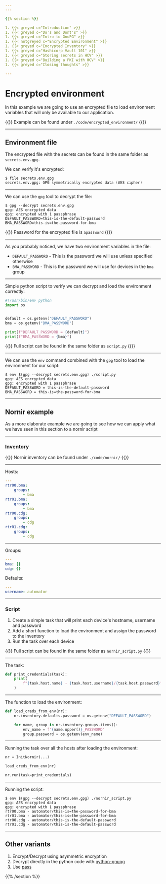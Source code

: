 ```yaml
---
---

{{% section %}}

1. {{< greyed c="Introduction" >}}
1. {{< greyed c="Do's and Dont's" >}}
1. {{< greyed c="Intro to GnuPG" >}}
1. {{< notgreyed c="Encrypted Environment" >}}
1. {{< greyed c="Encrypted Inventory" >}}
1. {{< greyed c="Hashicorp Vault 101" >}}
1. {{< greyed c="Storing secrets in HCV" >}}
1. {{< greyed c="Building a PKI with HCV" >}}
1. {{< greyed c="Closing thoughts" >}}

---
```


# Encrypted environment

In this example we are going to use an encrypted file to load environment variables that will only be available to our application.

{{<box class="bs-callout bs-callout-info">}}
Example can be found under <code>./code/encrypted_environment/</code>
{{</box>}}


---

## Environment file

The encrypted file with the secrets can be found in the same folder as `secrets.env.gpg`.

We can verify it's encrypted:

```shell
$ file secrets.env.gpg
secrets.env.gpg: GPG symmetrically encrypted data (AES cipher)
```

---

We can use the `gpg` tool to decrypt the file:

``` shell
$ gpg --decrypt secrets.env.gpg
gpg: AES encrypted data
gpg: encrypted with 1 passphrase
DEFAULT_PASSWORD=this-is-the-default-password
BMA_PASSWORD=this-is=the-password-for-bma
```

{{<box class="bs-callout bs-callout-info">}}
Password for the encrypted file is <code>apassword</code>
{{</box>}}

---

As you probably noticed, we have two environment variables in the file:

* `DEFAULT_PASSWORD` - This is the password we will use unless specified otherwise
* `BMA_PASSWORD` - This is the password we will use for devices in the `bma` group

---

Simple python script to verify we can decrypt and load the environment correctly:

``` python
#!/usr/bin/env python
import os


default = os.getenv("DEFAULT_PASSWORD")
bma = os.getenv("BMA_PASSWORD")

print(f"DEFAULT_PASSWORD = {default}")
print(f"BMA_PASSWORD = {bma}")
```

{{<box class="bs-callout bs-callout-info">}}
Full script can be found in the same folder as <code>script.py</code>
{{</box>}}

---

We can use the `env` command combined with the `gpg` tool to load the environment for our script:

``` shell
$ env $(gpg --decrypt secrets.env.gpg) ./script.py
gpg: AES encrypted data
gpg: encrypted with 1 passphrase
DEFAULT_PASSWORD = this-is-the-default-password
BMA_PASSWORD = this-is=the-password-for-bma
```

---

## Nornir example

As a more elaborate example we are going to see how we can apply what we have seen in this section to a nornir script

---

### Inventory

{{<box class="bs-callout bs-callout-info">}}
Nornir inventory can be found under <code>./code/nornir/</code>
{{</box>}}

---

Hosts:

``` yaml
---
rtr00.bma:
    groups:
        - bma
rtr01.bma:
    groups:
        - bma
rtr00.cdg:
    groups:
        - cdg
rtr01.cdg:
    groups:
        - cdg
```

---

Groups:

``` yaml
---
bma: {}
cdg: {}
```

Defaults:

``` yaml
---
username: automator
```

---

### Script

1. Create a simple task that will print each device's hostname, username and password
1. Add a short function to load the environment and assign the password to the inventory
1. Run the task over each device

{{<box class="bs-callout bs-callout-info">}}
Full script can be found in the same folder as <code>nornir_script.py</code>
{{</box>}}

---

The task:

``` python
def print_credentials(task):
    print(
        f"{task.host.name} - {task.host.username}/{task.host.password}"
    )
```

---

The function to load the environment:

``` python
def load_creds_from_env(nr):
    nr.inventory.defaults.password = os.getenv("DEFAULT_PASSWORD")

    for name, group in nr.inventory.groups.items():
        env_name = f"{name.upper()}_PASSWORD"
        group.password = os.getenv(env_name)
```

---

Running the task over all the hosts after loading the environment:

``` python
nr = InitNornir(...)

load_creds_from_env(nr)

nr.run(task=print_credentials)
```

---

Running the script:

``` text
$ env $(gpg --decrypt secrets.env.gpg) ./nornir_script.py
gpg: AES encrypted data
gpg: encrypted with 1 passphrase
rtr00.bma - automator/this-is=the-password-for-bma
rtr01.bma - automator/this-is=the-password-for-bma
rtr00.cdg - automator/this-is-the-default-password
rtr01.cdg - automator/this-is-the-default-password

```

---

## Other variants

1. Encrypt/Decrypt using asymmetric encryption
2. Decrypt directly in the python code with [python-gnupg](https://pythonhosted.org/python-gnupg/)
3. Use [pass](https://www.passwordstore.org)


{{% /section %}}
